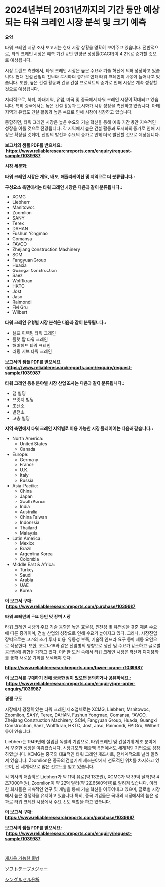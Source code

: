 <p><h1>2024년부터 2031년까지의 기간 동안 예상되는 타워 크레인 시장 분석 및 크기 예측</h1></p><p><strong>요약</strong></p>
<p><p>타워 크레인 시장 조사 보고서는 현재 시장 상황을 명확히 보여주고 있습니다. 전반적으로, 타워 크레인 시장은 예측 기간 동안 연평균 성장률(CAGR)이 4.2%로 증가할 것으로 예상됩니다.</p><p>시장 트렌드 측면에서, 타워 크레인 시장은 높은 수요와 기술 혁신에 의해 성장하고 있습니다. 현대 건설 산업의 진보와 도시화의 증가로 인해 타워 크레인의 사용이 늘어나고 있습니다. 또한, 높은 건설 활동과 건물 건설 프로젝트의 증가로 인해 시장은 계속 성장할 것으로 예상됩니다.</p><p>지리적으로, 북미, 아태지역, 유럽, 미국 및 중국에서 타워 크레인 시장이 확대되고 있습니다. 특히 중국에서는 높은 건설 활동과 도시화가 시장 성장을 촉진하고 있습니다. 아태지역과 유럽도 건설 활동과 높은 수요로 인해 시장이 성장하고 있습니다.</p><p>종합하면, 타워 크레인 시장은 높은 수요와 기술 혁신을 통해 예측 기간 동안 지속적인 성장을 이룰 것으로 전망됩니다. 각 지역에서 높은 건설 활동과 도시화의 증가로 인해 시장은 확장될 것이며, 산업의 발전과 수요의 증가로 인해 더욱 발전할 것으로 예상됩니다.</p></p>
<p><strong>보고서의 샘플 PDF를 받으세요: &nbsp;<a href="https://www.reliableresearchreports.com/enquiry/request-sample/1039987">https://www.reliableresearchreports.com/enquiry/request-sample/1039987</a></strong></p>
<p><strong>시장 세분화:</strong></p>
<p><strong> 타워 크레인 시장은 개요, 배포, 애플리케이션 및 지역으로 더 분류됩니다. :</strong></p>
<p><strong>구성요소 측면에서는 타워 크레인 시장은 다음과 같이 분류됩니다.:</strong></p>
<p><ul><li>XCMG</li><li>Liebherr</li><li>Manitowoc</li><li>Zoomlion</li><li>SANY</li><li>Terex</li><li>DAHAN</li><li>Fushun Yongmao</li><li>Comansa</li><li>FAVCO</li><li>Zhejiang Construction Machinery</li><li>SCM</li><li>Fangyuan Group</li><li>Huaxia</li><li>Guangxi Construction</li><li>Saez</li><li>Wolffkran</li><li>HKTC</li><li>Jost</li><li>Jaso</li><li>Raimondi</li><li>FM Gru</li><li>Wilbert</li></ul></p>
<p><strong> 타워 크레인 유형별 시장 분석은 다음과 같이 분류됩니다.:</strong></p>
<p><ul><li>셀프 이렉팅 타워 크레인</li><li>플랫 탑 타워 크레인</li><li>해머헤드 타워 크레인</li><li>러핑 지브 타워 크레인</li></ul></p>
<p><strong>보고서의 샘플 PDF를 받으세요 :<a href="https://www.reliableresearchreports.com/enquiry/request-sample/1039987">https://www.reliableresearchreports.com/enquiry/request-sample/1039987</a></strong></p>
<p><strong> 타워 크레인 응용 분야별 시장 산업 조사는 다음과 같이 분류됩니다.:</strong></p>
<p><ul><li>댐 빌딩</li><li>브릿지 빌딩</li><li>조선소</li><li>발전소</li><li>고층 빌딩</li></ul></p>
<p><strong>지역 측면에서 타워 크레인 지역별로 이용 가능한 시장 플레이어는 다음과 같습니다.:</strong></p>
<p><ul>
    <li>
        North America:
        <ul>
            <li>United States</li>
            <li>Canada</li>
        </ul>
    </li>
    <li>
        Europe:
        <ul>
            <li>Germany</li>
            <li>France</li>
            <li>U.K.</li>
            <li>Italy</li>
            <li>Russia</li>
        </ul>
    </li>
    <li>
        Asia-Pacific:
        <ul>
            <li>China</li>
            <li>Japan</li>
            <li>South Korea</li>
            <li>India</li>
            <li>Australia</li>
            <li>China Taiwan</li>
            <li>Indonesia</li>
            <li>Thailand</li>
            <li>Malaysia</li>
        </ul>
    </li>
    <li>
        Latin America:
        <ul>
            <li>Mexico</li>
            <li>Brazil</li>
            <li>Argentina Korea</li>
            <li>Colombia</li>
        </ul>
    </li>
    <li>
        Middle East & Africa:
        <ul>
            <li>Turkey</li>
            <li>Saudi</li>
            <li>Arabia</li>
            <li>UAE</li>
            <li>Korea</li>
        </ul>
    </li>
    </ul></p>
<p><strong>이 보고서 구매: &nbsp;<a href="https://www.reliableresearchreports.com/purchase/1039987">https://www.reliableresearchreports.com/purchase/1039987</a></strong></p>
<p><strong>타워 크레인의 주요 동인 및 장벽 시장</strong></p>
<p><p>타워 크레인 시장의 주요 기술 동향은 높은 효율성, 안전성 및 유연성을 갖춘 제품 수요에 따른 증가이며, 건설 산업의 성장으로 인해 수요가 높아지고 있다. 그러나, 시장진입장벽으로는 고가의 초기 투자 비용, 유동성 부족, 기술적 인프라 요구 등이 제동 요인으로 작용한다. 또한, 코로나19와 같은 전염병의 영향으로 생산 및 수요가 감소하고 글로벌 공급망에 위협을 가하고 있다. 이러한 도전 속에서 타워 크레인 시장은 혁신과 디지턠화를 통해 새로운 기회를 모색해야 한다.</p></p>
<p><strong><a href="https://www.reliableresearchreports.com/tower-crane-r1039987">https://www.reliableresearchreports.com/tower-crane-r1039987</a></strong></p>
<p><strong>이 보고서를 구매하기 전에 궁금한 점이 있으면 문의하거나 공유하세요.: &nbsp;<a href="https://www.reliableresearchreports.com/enquiry/pre-order-enquiry/1039987">https://www.reliableresearchreports.com/enquiry/pre-order-enquiry/1039987</a></strong></p>
<p><strong>경쟁 구도</strong></p>
<p><p>시장에서 경쟁력 있는 타워 크레인 제조업체로는 XCMG, Liebherr, Manitowoc, Zoomlion, SANY, Terex, DAHAN, Fushun Yongmao, Comansa, FAVCO, Zhejiang Construction Machinery, SCM, Fangyuan Group, Huaxia, Guangxi Construction, Saez, Wolffkran, HKTC, Jost, Jaso, Raimondi, FM Gru, Wilbert 등이 있습니다.</p><p>Liebherr는 1949년에 설립된 독일의 기업으로, 타워 크레인 및 건설기계 제조 분야에서 꾸준한 성장을 이뤄왔습니다. 시장규모와 매출액 측면에서도 세계적인 기업으로 성장하였습니다. XCMG는 중국의 대표적인 타워 크레인 제조사로, 전세계적으로 널리 알려져 있습니다. Zoomlion은 중국의 건설기계 제조분야에서 선도적인 위치를 차지하고 있으며, 전 세계적으로 많은 선호도를 얻고 있습니다.</p><p>각 회사의 매출액은 Liebherr가 약 11억 유로(약 13조원), XCMG가 약 39억 달러(약 4조7000억원), Zoomlion이 약 22억 달러(약 2조6500억원)로 알려져 있습니다. 이러한 회사들은 지속적인 연구 및 개발을 통해 기술 혁신을 이루어내고 있으며, 글로벌 시장에서 높은 경쟁력을 유지하고 있습니다.특히, 중국 기업들은 국내외 시장에서의 높은 성과로 타워 크레인 시장에서 주요 선도 역할을 하고 있습니다.</p></p>
<p><strong>이 보고서 구매: &nbsp; <a href="https://www.reliableresearchreports.com/purchase/1039987">https://www.reliableresearchreports.com/purchase/1039987</a></strong></p>
<p><strong>보고서의 샘플 PDF를 받으세요: &nbsp;<a href="https://www.reliableresearchreports.com/enquiry/request-sample/1039987">https://www.reliableresearchreports.com/enquiry/request-sample/1039987</a></strong><strong></strong></p>
<p>&nbsp;</p>
<p><p><a href="https://medium.com/@sillysally687568/%EC%9E%AC%EC%82%AC%EC%9A%A9-%EA%B0%80%EB%8A%A5%ED%95%9C-%EB%AC%BC%EB%B3%91-%EC%8B%9C%EC%9E%A5-%EC%A1%B0%EC%82%AC-%EB%B3%B4%EA%B3%A0%EC%84%9C-%EA%B7%B8-%EC%97%AD%EC%82%AC-%EB%B0%8F-2024%EB%85%84%EB%B6%80%ED%84%B0-2031%EB%85%84%EA%B9%8C%EC%A7%80%EC%9D%98-%EC%98%88%EC%B8%A1-0b472ad67997">재사용 가능한 물병</a></p><p><a href="https://medium.com/@fosterfahey38/%E3%82%BD%E3%83%95%E3%83%88%E3%83%A1%E3%82%B8%E3%83%A3%E3%83%BC%E3%83%86%E3%83%BC%E3%83%97%E5%B8%82%E5%A0%B4%E3%81%AE%E5%88%86%E6%9E%90-%E3%82%B0%E3%83%AD%E3%83%BC%E3%83%90%E3%83%AB%E7%94%A3%E6%A5%AD%E3%81%AE%E8%A6%8B%E9%80%9A%E3%81%97%E3%81%A8%E4%BA%88%E6%B8%AC-2024%E5%B9%B4%E3%81%8B%E3%82%892031%E5%B9%B4%E3%81%BE%E3%81%A7-2c57f387f980">ソフトテープメジャー</a></p><p><a href="https://medium.com/@awicka/%E5%8D%98%E4%B8%80%E7%B4%B0%E8%83%9E%E8%A7%A3%E6%9E%90%E5%B8%82%E5%A0%B4-2031%E5%B9%B4%E3%81%BE%E3%81%A7%E3%81%AE%E3%83%88%E3%83%AC%E3%83%B3%E3%83%89-%E4%BA%88%E6%B8%AC-%E7%AB%B6%E4%BA%89%E5%88%86%E6%9E%90-438ba40bf652">シングルセル分析</a></p></p>